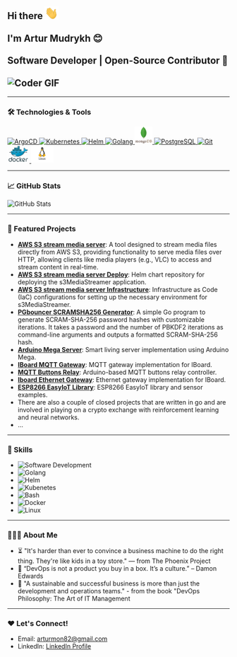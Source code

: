 <h2 align="left">
  <br>Hi there <img src="https://raw.githubusercontent.com/pyhp2017/pyhp2017/main/110234147-e3259600-7f4e-11eb-95be-0c4047144dea.gif" width="30"><br>
  <br> I'm Artur Mudrykh 😊<br>
  <br> Software Developer | Open-Source Contributor 🚀<br>
  <br>
    <img align="center" src="https://atts.w3cschool.cn/attachments/image/20230712/1689147674469955.png" alt="Coder GIF" width="500">
</h2>

---

### 🛠️ Technologies & Tools

<p align="left">
  <a href="https://argo-cd.readthedocs.io/en/stable/" target="_blank"> <img src="https://www.vectorlogo.zone/logos/argoprojio/argoprojio-icon.svg" alt="ArgoCD" width="40" height="40"/> </a>
  <a href="https://kubernetes.io/docs/home/" target="_blank"> <img src="https://www.vectorlogo.zone/logos/kubernetes/kubernetes-icon.svg" alt="Kubernetes" width="40" height="40"/> </a>
  <a href="https://helm.sh/docs/" target="_blank"> <img src="https://www.vectorlogo.zone/logos/helmsh/helmsh-icon.svg" alt="Helm" width="40" height="40"/> </a>
  <a href="https://go.dev/doc/" target="_blank"> <img src="https://www.vectorlogo.zone/logos/golang/golang-official.svg" alt="Golang" width="40" height="40"/> </a>
  <a href="https://www.mongodb.com/" target="_blank"> <img src="https://raw.githubusercontent.com/devicons/devicon/master/icons/mongodb/mongodb-original-wordmark.svg" alt="MongoDB" width="40" height="40"/> </a>
  <a href="https://www.postgresql.org/" target="_blank"> <img src="https://upload.wikimedia.org/wikipedia/commons/thumb/2/29/Postgresql_elephant.svg/1200px-Postgresql_elephant.svg.png" alt="PostgreSQL" width="40" height="40"/> </a>
  <a href="https://git-scm.com/" target="_blank"> <img src="https://www.vectorlogo.zone/logos/git-scm/git-scm-icon.svg" alt="Git" width="40" height="40"/> </a>
  <a href="https://docker.com/" target="_blank"> <img src="https://github.com/pyhp2017/pyhp2017/blob/main/homepage-docker-logo.png?raw=true" alt="Docker" width="50" height="40"/> </a>
  <a href="https://www.linux.org/" target="_blank"> <img src="https://github.com/pyhp2017/pyhp2017/blob/main/5ca13d8453042.image.jpg?raw=true" alt="Linux" width="50" height="40"/> </a>
</p>

---

### 📈 GitHub Stats

<p align="left">
  <img src="https://github-readme-stats.vercel.app/api?username=arturmon&show_icons=true&theme=radical" alt="GitHub Stats">
</p>

---

### 🚀 Featured Projects

- [**AWS S3 stream media server**](https://github.com/arturmon/s3MediaStreamer): A tool designed to stream media files directly from AWS S3, providing functionality to serve media files over HTTP, allowing clients like media players (e.g., VLC) to access and stream content in real-time.
- [**AWS S3 stream media server Deploy**](https://github.com/arturmon/s3MediaStreamer-env): Helm chart repository for deploying the s3MediaStreamer application.
- [**AWS S3 stream media server Infrastructure**](https://github.com/arturmon/s3MediaStreamer-Infra): Infrastructure as Code (IaC) configurations for setting up the necessary environment for s3MediaStreamer.
- [**PGbouncer SCRAMSHA256 Generator**](https://github.com/arturmon/pgbouncer-scramsha256-generator): A simple Go program to generate SCRAM-SHA-256 password hashes with customizable iterations. It takes a password and the number of PBKDF2 iterations as command-line arguments and outputs a formatted SCRAM-SHA-256 hash.
- [**Arduino Mega Server**](https://github.com/arturmon/Arduino-Mega-Server-): Smart living server implementation using Arduino Mega.
- [**IBoard MQTT Gateway**](https://github.com/arturmon/IBoardMQTTGateway): MQTT gateway implementation for IBoard.
- [**MQTT Buttons Relay**](https://github.com/arturmon/MQTTButtomsRelay): Arduino-based MQTT buttons relay controller.
- [**Iboard Ethernet Gateway**](https://github.com/arturmon/IboardEthernetGateway): Ethernet gateway implementation for IBoard.
- [**ESP8266 EasyIoT Library**](https://github.com/arturmon/Arduino-1): ESP8266 EasyIoT library and sensor examples.
- There are also a couple of closed projects that are written in go and are involved in playing on a crypto exchange with reinforcement learning and neural networks.
- ...

---

### 💪 Skills

- ![Software Development](https://img.shields.io/badge/Software_Development-Expert-blue)
- ![Golang](https://img.shields.io/badge/Golang-Intermediate-yellow)
- ![Helm](https://img.shields.io/badge/Helm-Advanced-blue)
- ![Kubenetes](https://img.shields.io/badge/Kubenetes-Advanced-blue)
- ![Bash](https://img.shields.io/badge/Bash-Advanced-blue)
- ![Docker](https://img.shields.io/badge/Docker-Advanced-blue)
- ![Linux](https://img.shields.io/badge/Linux-Advanced-blue)

---

### 👨🏻‍💻 About Me

- ⏳ "It's harder than ever to convince a business machine to do the right thing. They're like kids in a toy store." — from The Phoenix Project
- 🚀 “DevOps is not a product you buy in a box. It’s a culture.” – Damon Edwards
- 🎯 "A sustainable and successful business is more than just the development and operations teams." - from the book "DevOps Philosophy: The Art of IT Management

---

### ❤️ Let's Connect!

- Email: [arturmon82@gmail.com](mailto:arturmon82@gmail.com)
- LinkedIn: [LinkedIn Profile](https://www.linkedin.com/in/artur-mudrykh/)
